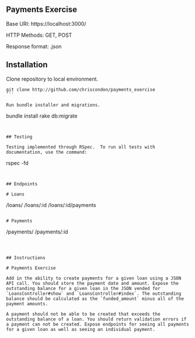 ## Payments Exercise

Base URI:     https://localhost:3000/

HTTP Methods:    GET, POST

Response format: .json



## Installation

Clone repository to local environment.

````
git clone http://github.com/chriscondon/payments_exercise
```

Run bundle installer and migrations.

````
bundle install
rake db:migrate
```


## Testing

Testing implemented through RSpec.  To run all tests with documentation, use the command:

````
rspec -fd
```


## Endpoints

# Loans
````
/loans/
/loans/:id
/loans/:id/payments
```

# Payments

````
/payments/
/payments/:id
```



## Instructions

# Payments Exercise

Add in the ability to create payments for a given loan using a JSON API call. You should store the payment date and amount. Expose the outstanding balance for a given loan in the JSON vended for `LoansController#show` and `LoansController#index`. The outstanding balance should be calculated as the `funded_amount` minus all of the payment amounts.

A payment should not be able to be created that exceeds the outstanding balance of a loan. You should return validation errors if a payment can not be created. Expose endpoints for seeing all payments for a given loan as well as seeing an individual payment.
